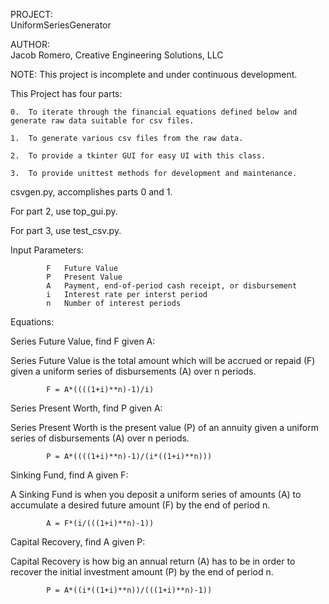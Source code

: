  PROJECT:	
 UniformSeriesGenerator
 
 AUTHOR:	
 Jacob Romero, 
 Creative Engineering Solutions, LLC
 
 NOTE: This project is incomplete and under continuous development.
  
 This Project has four parts:

 	0.	To iterate through the financial equations defined below and generate raw data suitable for csv files.

 	1.	To generate various csv files from the raw data.

 	2.	To provide a tkinter GUI for easy UI with this class.

 	3.	To provide unittest methods for development and maintenance.

 csvgen.py, accomplishes parts 0 and 1.
 
 For part 2, use top_gui.py.
 
 For part 3, use test_csv.py.

 Input Parameters:

 			F	Future Value
			P	Present Value
			A	Payment, end-of-period cash receipt, or disbursement
 			i	Interest rate per interst period
 			n	Number of interest periods

 Equations:

 Series Future Value, find F given A:
 
 Series Future Value is the total amount which will be accrued or repaid (F)
 given a uniform series of disbursements (A) over n periods.
			
			F = A*((((1+i)**n)-1)/i)

 Series Present Worth, find P given A:
 
 Series Present Worth is the present value (P) of an annuity given
 a uniform series of disbursements (A) over n periods.	
			
			P = A*((((1+i)**n)-1)/(i*((1+i)**n)))

 Sinking Fund, find A given F:
 
 A Sinking Fund is when you deposit a uniform series of amounts (A) 
 to accumulate a desired future amount (F) by the end of period n.		
			
			A = F*(i/(((1+i)**n)-1))

 Capital Recovery, find A given P:
 
 Capital Recovery is how big an annual return (A) has to be in order to
 recover the initial investment amount (P) by the end of period n.		
			
			P = A*((i*((1+i)**n))/(((1+i)**n)-1))

